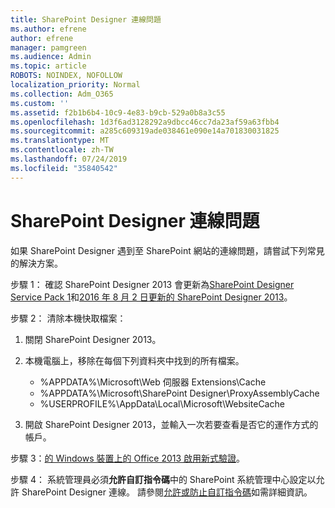 ```yaml
---
title: SharePoint Designer 連線問題
ms.author: efrene
author: efrene
manager: pamgreen
ms.audience: Admin
ms.topic: article
ROBOTS: NOINDEX, NOFOLLOW
localization_priority: Normal
ms.collection: Adm_O365
ms.custom: ''
ms.assetid: f2b1b6b4-10c9-4e83-b9cb-529a0b8a3c55
ms.openlocfilehash: 1d3f6ad3128292a9dbcc46cc7da23af59a63fbb4
ms.sourcegitcommit: a285c609319ade038461e090e14a701830031825
ms.translationtype: MT
ms.contentlocale: zh-TW
ms.lasthandoff: 07/24/2019
ms.locfileid: "35840542"
---
```

# <a name="sharepoint-designer-connection-issues"></a>SharePoint Designer 連線問題 

如果 SharePoint Designer 遇到至 SharePoint 網站的連線問題，請嘗試下列常見的解決方案。

步驟 1： 確認 SharePoint Designer 2013 會更新為[SharePoint Designer Service Pack 1](https://support.microsoft.com/help/2817441/description-of-microsoft-sharepoint-designer-2013-service-pack-1-sp1)和[2016 年 8 月 2 日更新的 SharePoint Designer 2013](https://support.microsoft.com/help/3114721/august-2-2016-update-for-sharepoint-designer-2013-kb3114721)。



步驟 2： 清除本機快取檔案：

1. 關閉 SharePoint Designer 2013。

2. 本機電腦上，移除在每個下列資料夾中找到的所有檔案。

    - %APPDATA%\Microsoft\Web 伺服器 Extensions\Cache
    - %APPDATA%\Microsoft\SharePoint Designer\ProxyAssemblyCache
    - %USERPROFILE%\AppData\Local\Microsoft\WebsiteCache

3. 開啟 SharePoint Designer 2013，並輸入一次若要查看是否它的運作方式的帳戶。

步驟 3：[的 Windows 裝置上的 Office 2013 啟用新式驗證](https://docs.microsoft.com/office365/admin/security-and-compliance/enable-modern-authentication?redirectSourcePath=/article/Enable-Modern-Authentication-for-Office-2013-on-Windows-devices-7dc1c01a-090f-4971-9677-f1b192d6c910&view=o365-worldwide)。

步驟 4： 系統管理員必須**允許自訂指令碼**中的 SharePoint 系統管理中心設定以允許 SharePoint Designer 連線。 請參閱[允許或防止自訂指令碼](https://docs.microsoft.com/sharepoint/allow-or-prevent-custom-script)如需詳細資訊。


